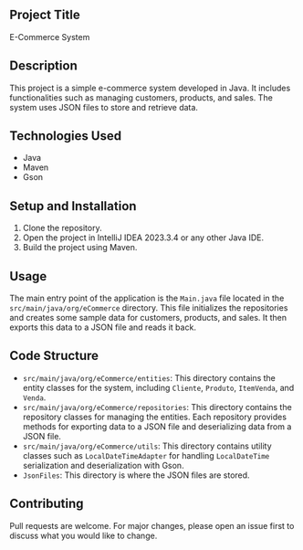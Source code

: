 

## Project Title
E-Commerce System

## Description
This project is a simple e-commerce system developed in Java. It includes functionalities such as managing customers, products, and sales. The system uses JSON files to store and retrieve data.

## Technologies Used
- Java
- Maven
- Gson

## Setup and Installation
1. Clone the repository.
2. Open the project in IntelliJ IDEA 2023.3.4 or any other Java IDE.
3. Build the project using Maven.

## Usage
The main entry point of the application is the `Main.java` file located in the `src/main/java/org/eCommerce` directory. This file initializes the repositories and creates some sample data for customers, products, and sales. It then exports this data to a JSON file and reads it back.

## Code Structure
- `src/main/java/org/eCommerce/entities`: This directory contains the entity classes for the system, including `Cliente`, `Produto`, `ItemVenda`, and `Venda`.
- `src/main/java/org/eCommerce/repositories`: This directory contains the repository classes for managing the entities. Each repository provides methods for exporting data to a JSON file and deserializing data from a JSON file.
- `src/main/java/org/eCommerce/utils`: This directory contains utility classes such as `LocalDateTimeAdapter` for handling `LocalDateTime` serialization and deserialization with Gson.
- `JsonFiles`: This directory is where the JSON files are stored.

## Contributing
Pull requests are welcome. For major changes, please open an issue first to discuss what you would like to change.
